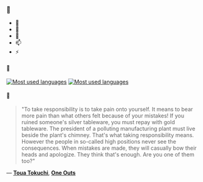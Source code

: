 ### 👋

- 🔭
- 🌱
- 💬
- 📫
- ⚡

#### 🧏

[![Most used languages](https://github-readme-stats-aynah.vercel.app/api/top-langs/?username=aynh&theme=solarized-dark&langs_count=6&layout=compact&hide_title=true)](https://github.com/anuraghazra/github-readme-stats#gh-dark-mode-only)
[![Most used languages](https://github-readme-stats-aynah.vercel.app/api/top-langs/?username=aynh&theme=solarized-light&langs_count=6&layout=compact&hide_title=true)](https://github.com/anuraghazra/github-readme-stats#gh-light-mode-only)

#### 💬

> "To take responsibility is to take pain onto yourself. It means to bear more pain than what others felt because of your mistakes! If you ruined someone's silver tableware, you must repay with gold tableware. The president of a polluting manufacturing plant must live beside the plant's chimney. That's what taking responsibility means. However the people in so-called high positions never see the consequences. When mistakes are made, they will casually bow their heads and apologize. They think that's enough. Are you one of them too?"

&mdash; [**Toua Tokuchi**](https://myanimelist.net/character.php?q=Toua%20Tokuchi&cat=character), [**One Outs**](https://myanimelist.net/search/all?q=One%20Outs&cat=all)
